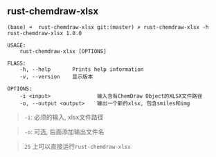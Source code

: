 ## rust-chemdraw-xlsx

```
(base) ➜  rust-chemdraw-xlsx git:(master) ✗ rust-chemdraw-xlsx -h
rust-chemdraw-xlsx 1.0.0

USAGE:
    rust-chemdraw-xlsx [OPTIONS]

FLAGS:
    -h, --help       Prints help information
    -v, --version    显示版本

OPTIONS:
    -i <input>               输入含有ChemDraw Object的XLSX文件路径
    -o, --output <output>    输出一个新的xlsx, 包含smiles和img
```


> `-i`: 必须的输入, xlsx文件路径

> `-o`: 可选, 后面添加输出文件名

> `25` 上可以直接运行`rust-chemdraw-xlsx`